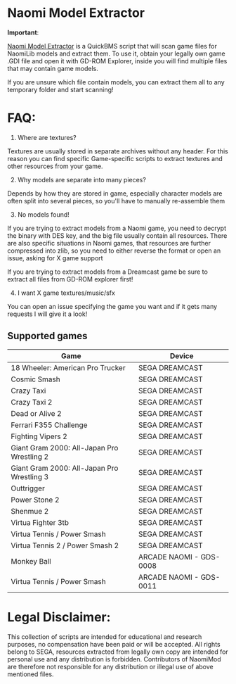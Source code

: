 # Naomi Model Extractor

**Important**:

[Naomi Model Extractor](https://raw.githubusercontent.com/NaomiMod/games-ExtractTools/main/NAOMI%20MODEL%20EXTRACTOR.bms) is a QuickBMS script that will scan game files for NaomiLib models and extract them.
To use it, obtain your legally own game .GDI file and open it with GD-ROM Explorer, inside you will find multiple files that may contain game models.

If you are unsure which file contain models, you can extract them all to any temporary folder and start scanning!

# FAQ:

1) Where are textures?

Textures are usually stored in separate archives without any header.
For this reason you can find specific Game-specific scripts to extract textures and other resources from your game.


2) Why models are separate into many pieces?

Depends by how they are stored in game, especially character models are often split into several pieces, so you'll have to manually re-assemble them


3) No models found!

If you are trying to extract models from a Naomi game, you need to decrypt the binary with DES key, and the big file usually contain all resources.
There are also specific situations in Naomi games, that resources are further compressed into zlib, so you need to either reverse the format or open an issue, asking for X game support

If you are trying to extract models from a Dreamcast game be sure to extract all files from GD-ROM explorer first!

4) I want X game textures/music/sfx

You can open an issue specifying the game you want and if it gets many requests I will give it a look!

## Supported games

| Game                                       | Device                  |
| ------------------------------------------ | ----------------------- |
| 18 Wheeler: American Pro Trucker           | SEGA DREAMCAST          |
| Cosmic Smash                               | SEGA DREAMCAST          |
| Crazy Taxi                                 | SEGA DREAMCAST          |
| Crazy Taxi 2                               | SEGA DREAMCAST          |
| Dead or Alive 2                            | SEGA DREAMCAST          |
| Ferrari F355 Challenge                     | SEGA DREAMCAST          |
| Fighting Vipers 2                          | SEGA DREAMCAST          |
| Giant Gram 2000: All-Japan Pro Wrestling 2 | SEGA DREAMCAST          |
| Giant Gram 2000: All-Japan Pro Wrestling 3 | SEGA DREAMCAST          |
| Outtrigger                                 | SEGA DREAMCAST          |
| Power Stone 2                              | SEGA DREAMCAST          |
| Shenmue 2                                  | SEGA DREAMCAST          |
| Virtua Fighter 3tb                         | SEGA DREAMCAST          |
| Virtua Tennis / Power Smash                | SEGA DREAMCAST          |
| Virtua Tennis 2 / Power Smash 2            | SEGA DREAMCAST          |
| Monkey Ball                                | ARCADE NAOMI - GDS-0008 |
| Virtua Tennis / Power Smash                | ARCADE NAOMI - GDS-0011 |


# Legal Disclaimer:

This collection of scripts are intended for educational and research purposes, no compensation have been paid or will be accepted.
All rights belong to SEGA, resources extracted from legally own copy are intended for personal use and any distribution is forbidden.
Contributors of NaomiMod are therefore not responsible for any distribution or illegal use of above mentioned files.
